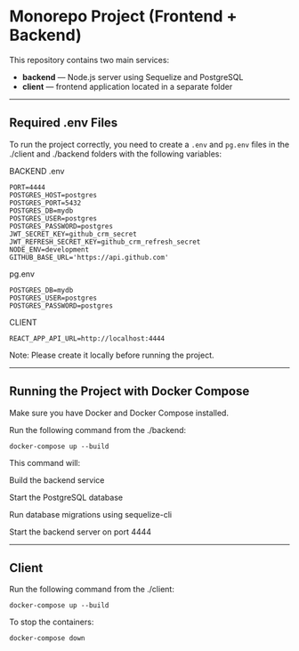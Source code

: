 # Monorepo Project (Frontend + Backend)

This repository contains two main services:  
- **backend** — Node.js server using Sequelize and PostgreSQL  
- **client** — frontend application located in a separate folder

---
## Required .env Files

To run the project correctly, you need to create a `.env` and `pg.env` files in the ./client and ./backend folders with the following variables:

BACKEND
 .env
```env
PORT=4444
POSTGRES_HOST=postgres
POSTGRES_PORT=5432
POSTGRES_DB=mydb
POSTGRES_USER=postgres
POSTGRES_PASSWORD=postgres
JWT_SECRET_KEY=github_crm_secret
JWT_REFRESH_SECRET_KEY=github_crm_refresh_secret
NODE_ENV=development
GITHUB_BASE_URL='https://api.github.com'
```
pg.env
```pg.env
POSTGRES_DB=mydb
POSTGRES_USER=postgres
POSTGRES_PASSWORD=postgres
```

CLIENT
```env
REACT_APP_API_URL=http://localhost:4444
```
Note:
Please create it locally before running the project.

---

## Running the Project with Docker Compose
Make sure you have Docker and Docker Compose installed.

Run the following command from the ./backend:

```
docker-compose up --build
```

This command will:

Build the backend service

Start the PostgreSQL database

Run database migrations using sequelize-cli

Start the backend server on port 4444

---

## Client
Run the following command from the ./client:

```
docker-compose up --build
```

To stop the containers:

```
docker-compose down
```
